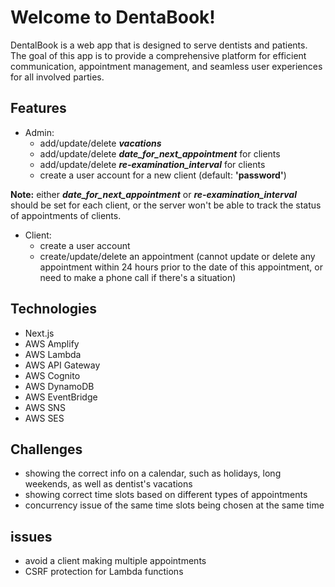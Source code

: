 # Welcome to DentaBook!

DentalBook is a web app that is designed to serve dentists and patients. The goal of this app is to provide a comprehensive platform for efficient communication, appointment management, and seamless user experiences for all involved parties.


## Features

- Admin:
  - add/update/delete ***vacations***
  - add/update/delete ***date_for_next_appointment*** for clients
  - add/update/delete ***re-examination_interval*** for clients
  - create a user account for a new client (default: **'password'**)
 
**Note:** either ***date_for_next_appointment*** or ***re-examination_interval*** should be set for each client, or the server won't be able to track the status of appointments of clients.

- Client:
  - create a user account
  - create/update/delete an appointment (cannot update or delete any appointment within 24 hours prior to the date of this appointment, or need to make a phone call if there's a situation)

## Technologies

- Next.js
- AWS Amplify
- AWS Lambda
- AWS API Gateway
- AWS Cognito
- AWS DynamoDB
- AWS EventBridge
- AWS SNS
- AWS SES

## Challenges
- showing the correct info on a calendar, such as holidays, long weekends, as well as dentist's vacations
- showing correct time slots based on different types of appointments
- concurrency issue of the same time slots being chosen at the same time


## issues
- avoid a client making multiple appointments
- CSRF protection for Lambda functions
